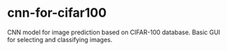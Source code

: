 # cnn-for-cifar100
CNN model for image prediction based on CIFAR-100 database.
Basic GUI for selecting and classifying images.
